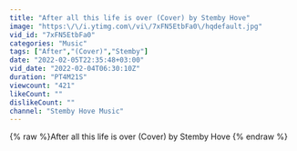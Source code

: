 ```yaml
---
title: "After all this life is over (Cover) by Stemby Hove"
image: "https:\/\/i.ytimg.com\/vi\/7xFN5EtbFa0\/hqdefault.jpg"
vid_id: "7xFN5EtbFa0"
categories: "Music"
tags: ["After","(Cover)","Stemby"]
date: "2022-02-05T22:35:48+03:00"
vid_date: "2022-02-04T06:30:10Z"
duration: "PT4M21S"
viewcount: "421"
likeCount: ""
dislikeCount: ""
channel: "Stemby Hove Music"
---
```

{% raw %}After all this life is over (Cover) by Stemby Hove {% endraw %}
